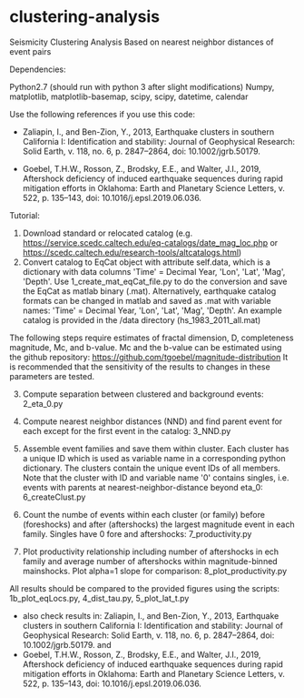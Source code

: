 # clustering-analysis
Seismicity Clustering Analysis Based on nearest neighbor distances of event pairs

Dependencies:

Python2.7 (should run with python 3 after slight modifications)
Numpy, matplotlib, matplotlib-basemap, scipy, scipy, datetime, calendar

Use the following references if you use this code:
- Zaliapin, I., and Ben-Zion, Y., 2013, Earthquake clusters in southern California I: Identification and stability: Journal of Geophysical Research: Solid Earth, v. 118, no. 6, p. 2847–2864, doi: 10.1002/jgrb.50179.

- Goebel, T.H.W., Rosson, Z., Brodsky, E.E., and Walter, J.I., 2019, Aftershock deficiency of induced earthquake sequences during rapid mitigation efforts in Oklahoma: Earth and Planetary Science Letters, v. 522, p. 135–143, doi: 10.1016/j.epsl.2019.06.036.


Tutorial:

1) Download standard or relocated catalog (e.g. https://service.scedc.caltech.edu/eq-catalogs/date_mag_loc.php
or https://scedc.caltech.edu/research-tools/altcatalogs.html)
2) Convert catalog to EqCat object with attribute self.data, which is a dictionary with data columns
'Time' = Decimal Year, 'Lon', 'Lat', 'Mag', 'Depth'. Use 1_create_mat_eqCat_file.py to do the conversion and
save the EqCat as matlab binary (.mat). Alternatively, earthquake catalog formats can be changed in matlab
and saved as .mat with variable names: 'Time' = Decimal Year, 'Lon', 'Lat', 'Mag', 'Depth'.
An example catalog is provided in the /data directory (hs_1983_2011_all.mat)

The following steps require estimates of fractal dimension, D, completeness magnitude, Mc, and b-value.
Mc and the b-value can be estimated using the github repository: https://github.com/tgoebel/magnitude-distribution
It is recommended that the sensitivity of the results to changes in these parameters are tested.

3) Compute separation between clustered and background events: 2_eta_0.py

4) Compute nearest neighbor distances (NND) and find parent event for each except for the first event in the catalog:
3_NND.py

5) Assemble event families and save them within cluster. Each cluster has a unique ID which is used as variable name
in a corresponding python dictionary. The clusters contain the unique event IDs of all members. Note that the cluster
with ID and variable name '0' contains singles, i.e. events with parents at nearest-neighbor-distance beyond eta_0:
6_createClust.py

6) Count the numbe of events within each cluster (or family) before (foreshocks) and after (aftershocks) the largest
magnitude event in each family. Singles have 0 fore and aftershocks:
7_productivity.py

7) Plot productivity relationship including number of aftershocks in ech family and average number of aftershocks
within magnitude-binned mainshocks. Plot alpha=1 slope for comparison:
8_plot_productivity.py

All results should be compared to the provided figures using the scripts:
1b_plot_eqLocs.py, 4_dist_tau.py, 5_plot_lat_t.py
- also check results in:
  Zaliapin, I., and Ben-Zion, Y., 2013, Earthquake clusters in southern California I: 
  Identification and stability: Journal of Geophysical Research: Solid Earth, v. 118, no. 6, p. 2847–2864, doi: 10.1002/jgrb.50179.
  and 
- Goebel, T.H.W., Rosson, Z., Brodsky, E.E., and Walter, J.I., 2019, Aftershock deficiency of induced earthquake sequences during rapid mitigation efforts in Oklahoma: Earth and Planetary Science Letters, v. 522, p. 135–143, doi: 10.1016/j.epsl.2019.06.036.
